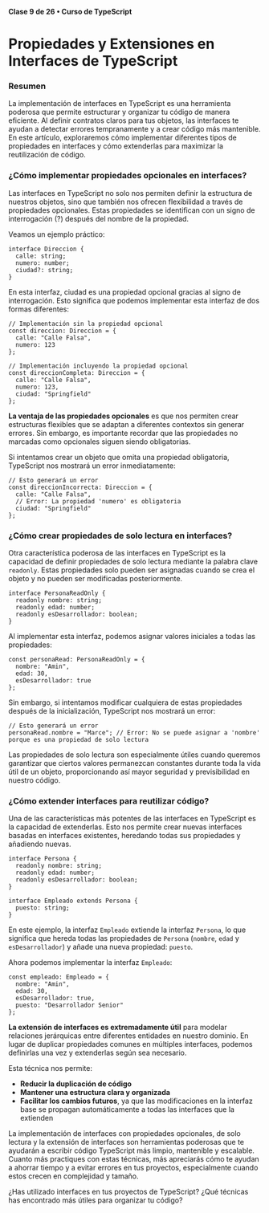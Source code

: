 **Clase 9 de 26 • Curso de TypeScript**
# Propiedades y Extensiones en Interfaces de TypeScript

### Resumen

La implementación de interfaces en TypeScript es una herramienta poderosa que permite estructurar y organizar tu código de manera eficiente. Al definir contratos claros para tus objetos, las interfaces te ayudan a detectar errores tempranamente y a crear código más mantenible. En este artículo, exploraremos cómo implementar diferentes tipos de propiedades en interfaces y cómo extenderlas para maximizar la reutilización de código.

### ¿Cómo implementar propiedades opcionales en interfaces?
Las interfaces en TypeScript no solo nos permiten definir la estructura de nuestros objetos, sino que también nos ofrecen flexibilidad a través de propiedades opcionales. Estas propiedades se identifican con un signo de interrogación (?) después del nombre de la propiedad.

Veamos un ejemplo práctico:
```
interface Direccion {
  calle: string;
  numero: number;
  ciudad?: string;
}
```
En esta interfaz, ciudad es una propiedad opcional gracias al signo de interrogación. Esto significa que podemos implementar esta interfaz de dos formas diferentes:
```
// Implementación sin la propiedad opcional
const direccion: Direccion = {
  calle: "Calle Falsa",
  numero: 123
};

// Implementación incluyendo la propiedad opcional
const direccionCompleta: Direccion = {
  calle: "Calle Falsa",
  numero: 123,
  ciudad: "Springfield"
};
```
**La ventaja de las propiedades opcionales** es que nos permiten crear estructuras flexibles que se adaptan a diferentes contextos sin generar errores. Sin embargo, es importante recordar que las propiedades no marcadas como opcionales siguen siendo obligatorias.

Si intentamos crear un objeto que omita una propiedad obligatoria, TypeScript nos mostrará un error inmediatamente:
```
// Esto generará un error
const direccionIncorrecta: Direccion = {
  calle: "Calle Falsa",
  // Error: La propiedad 'numero' es obligatoria
  ciudad: "Springfield"
};
```

### ¿Cómo crear propiedades de solo lectura en interfaces?
Otra característica poderosa de las interfaces en TypeScript es la capacidad de definir propiedades de solo lectura mediante la palabra clave `readonly`. Estas propiedades solo pueden ser asignadas cuando se crea el objeto y no pueden ser modificadas posteriormente.
```
interface PersonaReadOnly {
  readonly nombre: string;
  readonly edad: number;
  readonly esDesarrollador: boolean;
}
```
Al implementar esta interfaz, podemos asignar valores iniciales a todas las propiedades:
```
const personaRead: PersonaReadOnly = {
  nombre: "Amin",
  edad: 30,
  esDesarrollador: true
};
```
Sin embargo, si intentamos modificar cualquiera de estas propiedades después de la inicialización, TypeScript nos mostrará un error:
```
// Esto generará un error
personaRead.nombre = "Marce"; // Error: No se puede asignar a 'nombre' porque es una propiedad de solo lectura
```
Las propiedades de solo lectura son especialmente útiles cuando queremos garantizar que ciertos valores permanezcan constantes durante toda la vida útil de un objeto, proporcionando así mayor seguridad y previsibilidad en nuestro código.

### ¿Cómo extender interfaces para reutilizar código?
Una de las características más potentes de las interfaces en TypeScript es la capacidad de extenderlas. Esto nos permite crear nuevas interfaces basadas en interfaces existentes, heredando todas sus propiedades y añadiendo nuevas.
```
interface Persona {
  readonly nombre: string;
  readonly edad: number;
  readonly esDesarrollador: boolean;
}

interface Empleado extends Persona {
  puesto: string;
}
```
En este ejemplo, la interfaz `Empleado` extiende la interfaz `Persona`, lo que significa que hereda todas las propiedades de `Persona` (`nombre`, `edad` y `esDesarrollador`) y añade una nueva propiedad: `puesto`.

Ahora podemos implementar la interfaz `Empleado`:
```
const empleado: Empleado = {
  nombre: "Amin",
  edad: 30,
  esDesarrollador: true,
  puesto: "Desarrollador Senior"
};
```
**La extensión de interfaces es extremadamente útil** para modelar relaciones jerárquicas entre diferentes entidades en nuestro dominio. En lugar de duplicar propiedades comunes en múltiples interfaces, podemos definirlas una vez y extenderlas según sea necesario.

Esta técnica nos permite:

* __Reducir la duplicación de código__
* __Mantener una estructura clara y organizada__
* __Facilitar los cambios futuros__, ya que las modificaciones en la interfaz base se propagan automáticamente a todas las interfaces que la extienden

La implementación de interfaces con propiedades opcionales, de solo lectura y la extensión de interfaces son herramientas poderosas que te ayudarán a escribir código TypeScript más limpio, mantenible y escalable. Cuanto más practiques con estas técnicas, más apreciarás cómo te ayudan a ahorrar tiempo y a evitar errores en tus proyectos, especialmente cuando estos crecen en complejidad y tamaño.

¿Has utilizado interfaces en tus proyectos de TypeScript? ¿Qué técnicas has encontrado más útiles para organizar tu código?